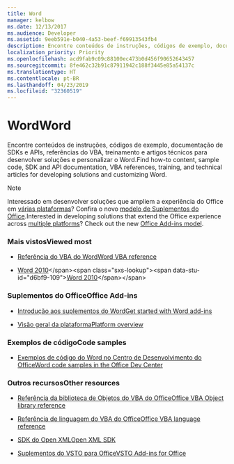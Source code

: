 ```yaml
---
title: Word
manager: kelbow
ms.date: 12/13/2017
ms.audience: Developer
ms.assetid: 9eeb591e-b040-4a53-beef-f69913543fb4
description: Encontre conteúdos de instruções, códigos de exemplo, documentação de SDKs e APIs, referências do VBA, treinamento e artigos técnicos para desenvolver soluções e personalizar o Word.
localization_priority: Priority
ms.openlocfilehash: acd9fab9c09c88100ec473b0d456f90652643457
ms.sourcegitcommit: 8fe462c32b91c87911942c188f3445e85a54137c
ms.translationtype: HT
ms.contentlocale: pt-BR
ms.lasthandoff: 04/23/2019
ms.locfileid: "32360519"
---
```

# <a name="word"></a><span data-ttu-id="d6bf9-103">Word</span><span class="sxs-lookup"><span data-stu-id="d6bf9-103">Word</span></span>

<span data-ttu-id="d6bf9-104">Encontre conteúdos de instruções, códigos de exemplo, documentação de SDKs e APIs, referências do VBA, treinamento e artigos técnicos para desenvolver soluções e personalizar o Word.</span><span class="sxs-lookup"><span data-stu-id="d6bf9-104">Find how-to content, sample code, SDK and API documentation, VBA references, training, and technical articles for developing solutions and customizing Word.</span></span>
  
> [!NOTE]
> <span data-ttu-id="d6bf9-p101">Interessado em desenvolver soluções que ampliem a experiência do Office em [várias plataformas](https://docs.microsoft.com/office/dev/add-ins/overview/office-add-in-availability)? Confira o novo [modelo de Suplementos do Office](https://docs.microsoft.com/office/dev/add-ins/overview/office-add-ins).</span><span class="sxs-lookup"><span data-stu-id="d6bf9-p101">Interested in developing solutions that extend the Office experience across [multiple platforms](https://docs.microsoft.com/office/dev/add-ins/overview/office-add-in-availability)? Check out the new [Office Add-ins model](https://docs.microsoft.com/office/dev/add-ins/overview/office-add-ins).</span></span>  
  
### <a name="viewed-most"></a><span data-ttu-id="d6bf9-107">Mais vistos</span><span class="sxs-lookup"><span data-stu-id="d6bf9-107">Viewed most</span></span>
  
- [<span data-ttu-id="d6bf9-108">Referência do VBA do Word</span><span class="sxs-lookup"><span data-stu-id="d6bf9-108">Word VBA reference</span></span>](https://docs.microsoft.com/office/vba/api/overview/word)
  
- <span data-ttu-id="d6bf9-109">[Word 2010](https://docs.microsoft.com/previous-versions/office/developer/office-2010/ff601860(v=office.14))</span><span class="sxs-lookup"><span data-stu-id="d6bf9-109">[Word 2010](https://docs.microsoft.com/previous-versions/office/developer/office-2010/ff601860(v=office.14))</span></span>
  
### <a name="office-add-ins"></a><span data-ttu-id="d6bf9-110">Suplementos do Office</span><span class="sxs-lookup"><span data-stu-id="d6bf9-110">Office Add-ins</span></span>
  
- [<span data-ttu-id="d6bf9-111">Introdução aos suplementos do Word</span><span class="sxs-lookup"><span data-stu-id="d6bf9-111">Get started with Word add-ins</span></span>](https://docs.microsoft.com/office/dev/add-ins/quickstarts/word-quickstart)
  
- [<span data-ttu-id="d6bf9-112">Visão geral da plataforma</span><span class="sxs-lookup"><span data-stu-id="d6bf9-112">Platform overview</span></span>](https://docs.microsoft.com/office/dev/add-ins/overview/office-add-ins)
  
### <a name="code-samples"></a><span data-ttu-id="d6bf9-113">Exemplos de código</span><span class="sxs-lookup"><span data-stu-id="d6bf9-113">Code samples</span></span>
  
- [<span data-ttu-id="d6bf9-114">Exemplos de código do Word no Centro de Desenvolvimento do Office</span><span class="sxs-lookup"><span data-stu-id="d6bf9-114">Word code samples in the Office Dev Center</span></span>](https://developer.microsoft.com/word/gallery/?filterBy=Word,Samples)
  
### <a name="other-resources"></a><span data-ttu-id="d6bf9-115">Outros recursos</span><span class="sxs-lookup"><span data-stu-id="d6bf9-115">Other resources</span></span>
  
- [<span data-ttu-id="d6bf9-116">Referência da biblioteca de Objetos do VBA do Office</span><span class="sxs-lookup"><span data-stu-id="d6bf9-116">Office VBA Object library reference</span></span>](https://docs.microsoft.com/office/vba/api/overview/library-reference)
  
- [<span data-ttu-id="d6bf9-117">Referência de linguagem do VBA do Office</span><span class="sxs-lookup"><span data-stu-id="d6bf9-117">Office VBA language reference</span></span>](https://docs.microsoft.com/office/vba/api/overview/language-reference)
  
- [<span data-ttu-id="d6bf9-118">SDK do Open XML</span><span class="sxs-lookup"><span data-stu-id="d6bf9-118">Open XML SDK</span></span>](https://docs.microsoft.com/office/open-xml/open-xml-sdk)
  
- [<span data-ttu-id="d6bf9-119">Suplementos do VSTO para Office</span><span class="sxs-lookup"><span data-stu-id="d6bf9-119">VSTO Add-ins for Office</span></span>](https://docs.microsoft.com/visualstudio/vsto/create-vsto-add-ins-for-office-by-using-visual-studio?view=vs-2017)
  

